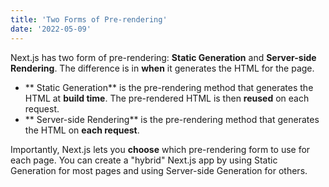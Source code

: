 ```yaml
---
title: 'Two Forms of Pre-rendering'  
date: '2022-05-09'  
---
```


Next.js has two form of pre-rendering: **Static Generation** and **Server-side Rendering**.
The difference is in **when** it generates the HTML for the page.  

- ** Static Generation** is the pre-rendering method that generates the HTML at **build time**.
The pre-rendered HTML is then __reused__ on each request.  
- ** Server-side Rendering** is the pre-rendering method that generates the HTML on **each request**.  

Importantly, Next.js lets you **choose** which pre-rendering form to use for each page.
You can create a "hybrid" Next.js app by using Static Generation for most pages and using 
Server-side Generation for others.  
